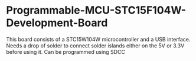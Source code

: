 # Programmable-MCU-STC15F104W-Development-Board

This board consists of a STC15W104W microcontroller and a USB interface. 
Needs a drop of solder to connect solder islands either on the 5V or 3.3V before using it. 
Can be programmed using SDCC
